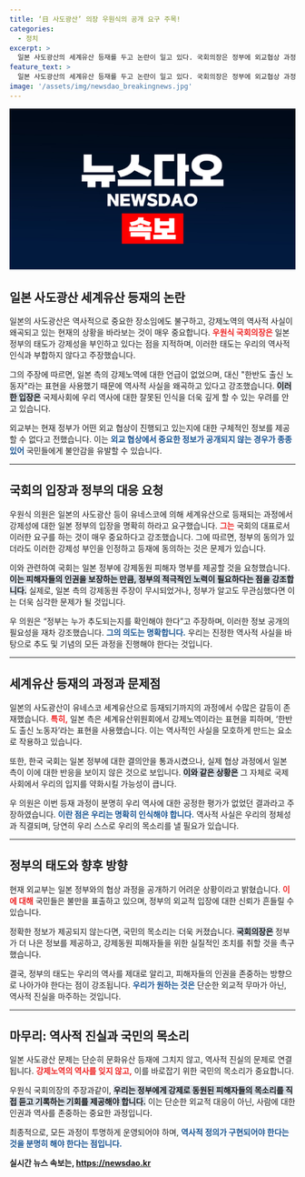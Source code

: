```yaml
---
title: ‘日 사도광산’ 의장 우원식의 공개 요구 주목!
categories:
  - 정치
excerpt: >
  일본 사도광산의 세계유산 등재를 두고 논란이 일고 있다. 국회의장은 정부에 외교협상 과정 공개를 촉구하며 강제노역의 부인을 지적했다. 일본 측의 태도와 정부의 동의가 충격을 주고 있다.
feature_text: >
  일본 사도광산의 세계유산 등재를 두고 논란이 일고 있다. 국회의장은 정부에 외교협상 과정 공개를 촉구하며 강제노역의 부인을 지적했다. 일본 측의 태도와 정부의 동의가 충격을 주고 있다.
image: '/assets/img/newsdao_breakingnews.jpg'
---
```


<p><img src="/assets/img/newsdao_breakingnews.jpg" alt="implanttips 속보" /></p>

<h2 data-ke-size="size26">일본 사도광산 세계유산 등재의 논란</h2>

<p data-ke-size="size16">일본의 사도광산은 역사적으로 중요한 장소임에도 불구하고, 강제노역의 역사적 사실이 왜곡되고 있는 현재의 상황을 바라보는 것이 매우 중요합니다. <b><span style="color: #ee2323;">우원식 국회의장은</span></b> 일본 정부의 태도가 강제성을 부인하고 있다는 점을 지적하며, 이러한 태도는 우리의 역사적 인식과 부합하지 않다고 주장했습니다.</p> 

<p data-ke-size="size16">그의 주장에 따르면, 일본 측의 강제노역에 대한 언급이 없었으며, 대신 "한반도 출신 노동자"라는 표현을 사용했기 때문에 역사적 사실을 왜곡하고 있다고 강조했습니다. <b><span style="background-color: #21538527;">이러한 입장은</span></b> 국제사회에 우리 역사에 대한 잘못된 인식을 더욱 깊게 할 수 있는 우려를 안고 있습니다.</p>

<p data-ke-size="size16">외교부는 현재 정부가 어떤 외교 협상이 진행되고 있는지에 대한 구체적인 정보를 제공할 수 없다고 전했습니다. 이는 <b><span style="color: #1a5490;">외교 협상에서 중요한 정보가 공개되지 않는 경우가 종종 있어</span></b> 국민들에게 불안감을 유발할 수 있습니다.</p>

<hr>

<h2 data-ke-size="size26">국회의 입장과 정부의 대응 요청</h2>

<p data-ke-size="size16">우원식 의원은 일본의 사도광산 등이 유네스코에 의해 세계유산으로 등재되는 과정에서 강제성에 대한 일본 정부의 입장을 명확히 하라고 요구했습니다. <b><span style="color: #ee2323;">그는</span></b> 국회의 대표로서 이러한 요구를 하는 것이 매우 중요하다고 강조했습니다. 그에 따르면, 정부의 동의가 있더라도 이러한 강제성 부인을 인정하고 등재에 동의하는 것은 문제가 있습니다.</p>

<p data-ke-size="size16">이와 관련하여 국회는 일본 정부에 강제동원 피해자 명부를 제공할 것을 요청했습니다. <b><span style="background-color: #21538527;">이는 피해자들의 인권을 보장하는 만큼, 정부의 적극적인 노력이 필요하다는 점을 강조합니다.</span></b> 실제로, 일본 측의 강제동원 주장이 무시되었거나, 정부가 알고도 무관심했다면 이는 더욱 심각한 문제가 될 것입니다.</p>

<p data-ke-size="size16">우 의원은 “정부는 누가 추도되는지를 확인해야 한다”고 주장하며, 이러한 정보 공개의 필요성을 재차 강조했습니다. <b><span style="color: #1a5490;">그의 의도는 명확합니다.</span></b> 우리는 진정한 역사적 사실을 바탕으로 추도 및 기념의 모든 과정을 진행해야 한다는 것입니다.</p>

<hr>

<h2 data-ke-size="size26">세계유산 등재의 과정과 문제점</h2>

<p data-ke-size="size16">일본의 사도광산이 유네스코 세계유산으로 등재되기까지의 과정에서 수많은 갈등이 존재했습니다. <b><span style="color: #ee2323;">특히,</span></b> 일본 측은 세계유산위원회에서 강제노역이라는 표현을 피하며, ‘한반도 출신 노동자’라는 표현을 사용했습니다. 이는 역사적인 사실을 모호하게 만드는 요소로 작용하고 있습니다.</p>

<p data-ke-size="size16">또한, 한국 국회는 일본 정부에 대한 결의안을 통과시켰으나, 실제 협상 과정에서 일본 측이 이에 대한 반응을 보이지 않은 것으로 보입니다. <b><span style="background-color: #21538527;">이와 같은 상황은</span></b> 그 자체로 국제사회에서 우리의 입지를 약화시킬 가능성이 큽니다.</p>

<p data-ke-size="size16">우 의원은 이번 등재 과정이 분명히 우리 역사에 대한 공정한 평가가 없었던 결과라고 주장하였습니다. <b><span style="color: #1a5490;">이란 점은 우리는 명확히 인식해야 합니다.</span></b> 역사적 사실은 우리의 정체성과 직결되며, 당연히 우리 스스로 우리의 목소리를 낼 필요가 있습니다.</p>

<hr>

<h2 data-ke-size="size26">정부의 태도와 향후 방향</h2>

<p data-ke-size="size16">현재 외교부는 일본 정부와의 협상 과정을 공개하기 어려운 상황이라고 밝혔습니다. <b><span style="color: #ee2323;">이에 대해</span></b> 국민들은 불만을 표출하고 있으며, 정부의 외교적 입장에 대한 신뢰가 흔들릴 수 있습니다.</p>

<p data-ke-size="size16">정확한 정보가 제공되지 않는다면, 국민의 목소리는 더욱 커졌습니다. <b><span style="background-color: #21538527;">국회의장은</span></b> 정부가 더 나은 정보를 제공하고, 강제동원 피해자들을 위한 실질적인 조치를 취할 것을 촉구했습니다.</p>

<p data-ke-size="size16">결국, 정부의 태도는 우리의 역사를 제대로 알리고, 피해자들의 인권을 존중하는 방향으로 나아가야 한다는 점이 강조됩니다. <b><span style="color: #1a5490;">우리가 원하는 것은</span></b> 단순한 외교적 무마가 아닌, 역사적 진실을 마주하는 것입니다.</p>

<hr>

<h2 data-ke-size="size26">마무리: 역사적 진실과 국민의 목소리</h2>

<p data-ke-size="size16">일본 사도광산 문제는 단순히 문화유산 등재에 그치지 않고, 역사적 진실의 문제로 연결됩니다. <b><span style="color: #ee2323;">강제노역의 역사를 잊지 않고,</span></b> 이를 바로잡기 위한 국민의 목소리가 중요합니다.</p>

<p data-ke-size="size16">우원식 국회의장의 주장과같이, <b><span style="background-color: #21538527;">우리는 정부에게 강제로 동원된 피해자들의 목소리를 직접 듣고 기록하는 기회를 제공해야 합니다.</span></b> 이는 단순한 외교적 대응이 아닌, 사람에 대한 인권과 역사를 존중하는 중요한 과정입니다.</p>

<p data-ke-size="size16">최종적으로, 모든 과정이 투명하게 운영되어야 하며, <b><span style="color: #1a5490;">역사적 정의가 구현되어야 한다는 것을 분명히 해야 한다는 점입니다.</span></p>
실시간 뉴스 속보는, <a href="https://newsdao.kr" rel="dofollow">https://newsdao.kr</a>


